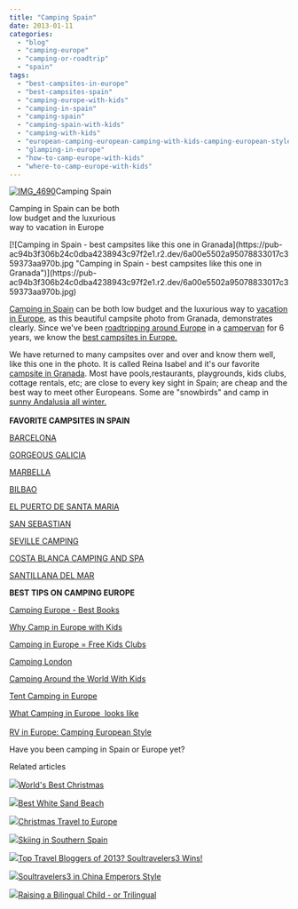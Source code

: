 ```yaml
---
title: "Camping Spain"
date: 2013-01-11
categories: 
  - "blog"
  - "camping-europe"
  - "camping-or-roadtrip"
  - "spain"
tags: 
  - "best-campsites-in-europe"
  - "best-campsites-spain"
  - "camping-europe-with-kids"
  - "camping-in-spain"
  - "camping-spain"
  - "camping-spain-with-kids"
  - "camping-with-kids"
  - "european-camping-european-camping-with-kids-camping-european-style"
  - "glamping-in-europe"
  - "how-to-camp-europe-with-kids"
  - "where-to-camp-europe-with-kids"
---
```


[![IMG_4690](https://pub-ac94b3f306b24c0dba4238943c97f2e1.r2.dev/6a00e5502a95078833017ee736cabb970d.jpg "IMG_4690")](https://pub-ac94b3f306b24c0dba4238943c97f2e1.r2.dev/6a00e5502a95078833017ee736cabb970d.jpg)Camping Spain  
  
Camping in Spain can be both  
low budget and the luxurious  
way to vacation in Europe

<!--more--> [![Camping in Spain - best campsites like this one in Granada](https://pub-ac94b3f306b24c0dba4238943c97f2e1.r2.dev/6a00e5502a95078833017c359373aa970b.jpg "Camping in Spain - best campsites like this one in Granada")](https://pub-ac94b3f306b24c0dba4238943c97f2e1.r2.dev/6a00e5502a95078833017c359373aa970b.jpg)  
  
[Camping in Spain](http://soultravelers3new.local/2008/05/joys-of-the-roa.html "camping in Spain") can be both low budget and the luxurious way to [vacation in Europe](http://soultravelers3new.local/2012/02/5-best-european-family-vacations.html "VACATION IN EUROPE"), as this beautiful campsite photo from Granada, demonstrates clearly. Since we've been [roadtripping around Europe](http://soultravelers3new.local/2011/06/road-trip-europe-plan-then-improvise.html "ROAD TRIP EUROPE PLAN") in a [campervan](http://soultravelers3new.local/2012/07/travelling-traveling-around-europe-in-a-campervan.html "TRAVEL EUROPE BY CAMPERVAN") for 6 years, we know the [best campsites in Europe.](http://soultravelers3new.local/2010/05/camping-europe-in-a-motorhome-rv-5-best-sites-roadtrip-europe-family-travel-budget-best-price.html "best campsites in Europe")  
  
We have returned to many campsites over and over and know them well, like this one in the photo. It is called Reina Isabel and it's our favorite [campsite in Granada](http://www.eurocampings.net/nl/europa/spanje/andalusie/camping-reina-isabel-100941/ "granada camping"). Most have pools,restaurants, playgrounds, kids clubs, cottage rentals, etc; are close to every key sight in Spain; are cheap and the best way to meet other Europeans. Some are "snowbirds" and camp in [sunny Andalusia all winter.  
](http://soultravelers3new.local/2010/06/family-travel-tips-in-spains-costa-del-sol-countryside-adventures-mediterranean-beaches-photography-.html "sunny Andalusia ")  
**FAVORITE CAMPSITES IN SPAIN**  
  
[BARCELONA](http://soultravelers3new.local/2007/05/barcelona-beach.html "BARCELONA")  
  
[GORGEOUS GALICIA](http://soultravelers3new.local/2008/09/gorgeous-galici.html "GORGEOUS GALICIA")  
  
[MARBELLA](http://soultravelers3new.local/2008/06/malaga-marbella.html "MARBELLA CAMPING")  
  
[BILBAO](http://soultravelers3new.local/2009/06/basque-folk-dancing-in-bilbao-spain.html "BILBAO")  
  
[EL PUERTO DE SANTA MARIA](http://soultravelers3new.local/2008/06/el-puerto-de-sa.html "El Puerto de Santa Maria")  
  
[SAN SEBASTIAN](http://soultravelers3new.local/2009/07/seaside-resort-san-sebastian-spain-donostia.html "SAN SEBASTIAN")  
  
[SEVILLE CAMPING](http://soultravelers3new.local/2007/03/happy-easter.html "SEVILLE CAMPING")  
  
[COSTA BLANCA CAMPING AND SPA](http://soultravelers3new.local/2009/11/family-travel-photo-spain-thermal-roman-baths-fortuna-spa-camping-hotel-costa-blanca.html "COSTA BLANCA CAMPING AND SPA")  
  
[SANTILLANA DEL MAR](http://soultravelers3new.local/2008/10/sublime-santill.html "SANTILLANA DEL MAR")  
  
  
**BEST TIPS ON CAMPING EUROPE**  
  
[Camping Europe - Best Books](http://soultravelers3new.local/2010/06/best-books-for-camping-europe-road-trip-european-rv-tent-or-cottage-bungalow-rental-vacation-holiday.html "camping europe best books")  
  
[Why Camp in Europe with Kids](http://soultravelers3new.local/2011/09/international-kids-water-fun-european-style.html "why camp in europe with kids")  
  
[Camping in Europe = Free Kids Clubs](http://soultravelers3new.local/2010/08/camping-europe-with-kids-free-kids-clubs-family-friendly-international-travel-tips.html "camping in europe = free kids clubs")  
  
[Camping London](http://soultravelers3new.local/2012/04/camping-in-london-best-low-budget-travel.html "Camping London")  
  
[Camping Around the World With Kids](http://soultravelers3new.local/2010/08/around-the-world-with-kids-extended-travel-long-term-travel-families-and-friends.html "camping around the world with kids")  
  
[Tent Camping in Europe](http://soultravelers3new.local/2010/06/big-tent-camping-in-europe-glamping-european-style-frugal-minimalist-luxury-backpacking-flashpacking.html "tent camping in euorpe")  
  
[What Camping in Europe  looks like](http://soultravelers3new.local/2011/07/what-our-nomadic-travel-lifestyle-looks-like-family-fun.html "What camping in Europe looks like")  
[  
RV in Europe: Camping European Style](http://soultravelers3new.local/2011/12/rv-in-europe-road-trip-europe-camping-european-style.html "Rv in Europe, camping european style")  
  
Have you been camping in Spain or Europe yet?  
  

Related articles

[![](http://i.zemanta.com/133178302_80_80.jpg)](http://soultravelers3new.local/2012/12/worlds-best-christmas.html)[World's Best Christmas](http://soultravelers3new.local/2012/12/worlds-best-christmas.html)

[![](http://i.zemanta.com/135775485_80_80.jpg)](http://soultravelers3new.local/2013/01/best-white-sand-beach-.html)[Best White Sand Beach](http://soultravelers3new.local/2013/01/best-white-sand-beach-.html)

[![](http://i.zemanta.com/132319221_80_80.jpg)](http://soultravelers3new.local/2012/12/christmas-travel-to-europe.html)[Christmas Travel to Europe](http://soultravelers3new.local/2012/12/christmas-travel-to-europe.html)

[![](http://i.zemanta.com/134252240_80_80.jpg)](http://soultravelers3new.local/2012/12/skiing-in-southern-spain.html)[Skiing in Southern Spain](http://soultravelers3new.local/2012/12/skiing-in-southern-spain.html)

[![](http://i.zemanta.com/135568483_80_80.jpg)](http://soultravelers3new.local/2013/01/top-travel-bloggers-of-2013-soultravelers3-wins-.html)[Top Travel Bloggers of 2013? Soultravelers3 Wins!](http://soultravelers3new.local/2013/01/top-travel-bloggers-of-2013-soultravelers3-wins-.html)

[![](http://i.zemanta.com/130189927_80_80.jpg)](http://soultravelers3new.local/2012/12/soultravelers3-in-china-emperors-style.html)[Soultravelers3 in China Emperors Style](http://soultravelers3new.local/2012/12/soultravelers3-in-china-emperors-style.html)

[![](http://i.zemanta.com/137126168_80_80.jpg)](http://soultravelers3new.local/2013/01/raising-a-bilingual-child-or-trilingual.html)[Raising a Bilingual Child - or Trilingual](http://soultravelers3new.local/2013/01/raising-a-bilingual-child-or-trilingual.html)
